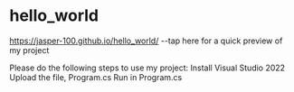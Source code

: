 # hello_world
https://jasper-100.github.io/hello_world/  --tap here for a quick preview of my project

Please do the following steps to use my project:
Install Visual Studio 2022
Upload the file, Program.cs
Run in Program.cs
